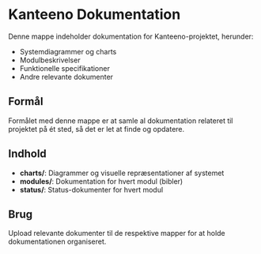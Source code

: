 # Kanteeno Dokumentation

Denne mappe indeholder dokumentation for Kanteeno-projektet, herunder:

- Systemdiagrammer og charts
- Modulbeskrivelser
- Funktionelle specifikationer
- Andre relevante dokumenter

## Formål

Formålet med denne mappe er at samle al dokumentation relateret til projektet på ét sted, så det er let at finde og opdatere.

## Indhold

- **charts/**: Diagrammer og visuelle repræsentationer af systemet
- **modules/**: Dokumentation for hvert modul (bibler)
- **status/**: Status-dokumenter for hvert modul

## Brug

Upload relevante dokumenter til de respektive mapper for at holde dokumentationen organiseret.
